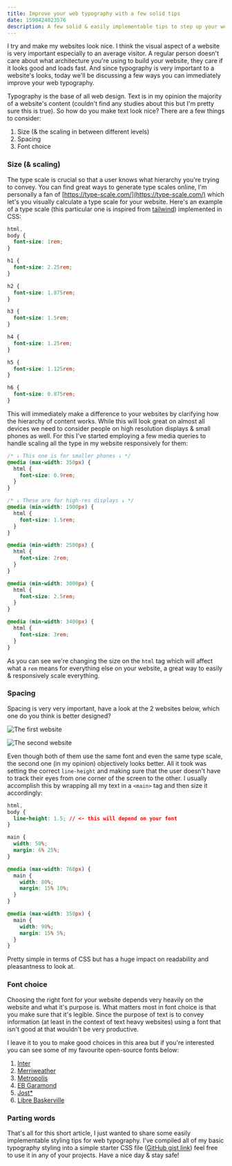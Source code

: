 ```yaml
---
title: Improve your web typography with a few solid tips
date: 1590424023576
description: A few solid & easily implementable tips to step up your website's type game
---
```


I try and make my websites look nice. I think the visual aspect of a website is very important especially to an average visitor. A regular person doesn't care about what architecture you're using to build your website, they care if it looks good and loads fast. And since typography is very important to a website's looks, today we'll be discussing a few ways you can immediately improve your web typography.

Typography is the base of all web design. Text is in my opinion the majority of a website's content (couldn't find any studies about this but I'm pretty sure this is true). So how do you make text look nice? There are a few things to consider:

1. Size (& the scaling in between different levels)
2. Spacing
3. Font choice

### Size (& scaling)

The type scale is crucial so that a user knows what hierarchy you're trying to convey. You can find great ways to generate type scales online, I'm personally a fan of [https://type-scale.com/](https://type-scale.com/) which let's you visually calculate a type scale for your website. Here's an example of a type scale (this particular one is inspired from [tailwind](https://tailwindcss.com)) implemented in CSS:

```css
html,
body {
  font-size: 1rem;
}

h1 {
  font-size: 2.25rem;
}

h2 {
  font-size: 1.875rem;
}

h3 {
  font-size: 1.5rem;
}

h4 {
  font-size: 1.25rem;
}

h5 {
  font-size: 1.125rem;
}

h6 {
  font-size: 0.875rem;
}
```

This will immediately make a difference to your websites by clarifying how the hierarchy of content works. While this will look great on almost all devices we need to consider people on high resolution displays & small phones as well. For this I've started employing a few media queries to handle scaling all the type in my website responsively for them:

```css
/* ↓ This one is for smaller phones ↓ */
@media (max-width: 350px) {
  html {
    font-size: 0.9rem;
  }
}

/* ↓ These are for high-res displays ↓ */
@media (min-width: 1900px) {
  html {
    font-size: 1.5rem;
  }
}

@media (min-width: 2500px) {
  html {
    font-size: 2rem;
  }
}

@media (min-width: 3000px) {
  html {
    font-size: 2.5rem;
  }
}

@media (min-width: 3400px) {
  html {
    font-size: 3rem;
  }
}
```

As you can see we're changing the size on the `html` tag which will affect what a `rem` means for everything else on your website, a great way to easily & responsively scale everything.

### Spacing

Spacing is very very important, have a look at the 2 websites below, which one do you think is better designed?

![The first website](website-one_noxng5.png)

![The second website](website-two_jxvkuy.png)

Even though both of them use the same font and even the same type scale, the second one (in my opinion) objectively looks better. All it took was setting the correct `line-height` and making sure that the user doesn't have to track their eyes from one corner of the screen to the other. I usually accomplish this by wrapping all my text in a `<main>` tag and then size it accordingly:

```css
html,
body {
  line-height: 1.5; // <- this will depend on your font
}

main {
  width: 50%;
  margin: 6% 25%;
}

@media (max-width: 768px) {
  main {
    width: 80%;
    margin: 15% 10%;
  }
}

@media (max-width: 350px) {
  main {
    width: 90%;
    margin: 15% 5%;
  }
}
```

Pretty simple in terms of CSS but has a huge impact on readability and pleasantness to look at.

### Font choice

Choosing the right font for your website depends very heavily on the website and what it's purpose is. What matters most in font choice is that you make sure that it's legible. Since the purpose of text is to convey information (at least in the context of text heavy websites) using a font that isn't good at that wouldn't be very productive.

I leave it to you to make good choices in this area but if you're interested you can see some of my favourite open-source fonts below:

1. [Inter](https://fonts.google.com/specimen/Inter)
2. [Merriweather](https://fonts.google.com/specimen/Merriweather)
3. [Metropolis](https://github.com/chrismsimpson/Metropolis)
4. [EB Garamond](https://fonts.google.com/specimen/EB+Garamond)
5. [Jost\*](https://fonts.google.com/specimen/Jost)
6. [Libre Baskerville](https://fonts.google.com/specimen/Libre+Baskerville)

### Parting words

That's all for this short article, I just wanted to share some easily implementable styling tips for web typography. I've compiled all of my basic typography styling into a simple starter CSS file ([GitHub gist link](https://gist.github.com/kartiknair/00521222c6e2ae4b385d91c400debd30)) feel free to use it in any of your projects. Have a nice day & stay safe!
